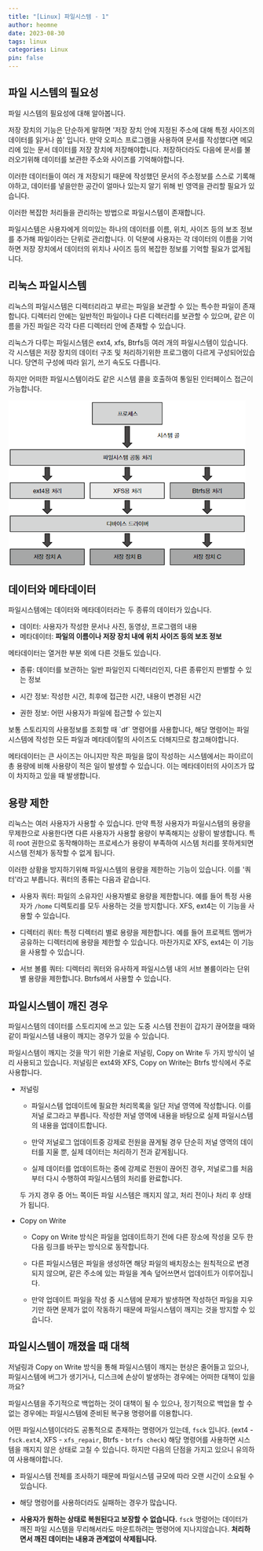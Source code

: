 ```yaml
---
title: "[Linux] 파일시스템 - 1"
author: heomne
date: 2023-08-30
tags: linux
categories: Linux
pin: false
---
```

## 파일 시스템의 필요성

파일 시스템의 필요성에 대해 알아봅니다.

저장 장치의 기능은 단순하게 말하면 '저장 장치 안에 지정된 주소에 대해 특정 사이즈의 데이터를 읽거나 씀' 입니다. 만약 오피스 프로그램을 사용하여 문서를 작성했다면 메모리에 있는 문서 데이터를 저장 장치에 저장해야합니다. 저장하더라도 다음에 문서를 불러오기위해 데이터를 보관한 주소와 사이즈를 기억해야합니다.

이러한 데이터들이 여러 개 저장되기 때문에 작성했던 문서의 주소정보를 스스로 기록해야하고, 데이터를 넣을만한 공간이 얼마나 있는지 알기 위해 빈 영역을 관리할 필요가 있습니다.

이러한 복잡한 처리들을 관리하는 방법으로 파일시스템이 존재합니다.

파일시스템은 사용자에게 의미있는 하나의 데이터를 이름, 위치, 사이즈 등의 보조 정보를 추가해 파일이라는 단위로 관리합니다. 이 덕분에 사용자는 각 데이터의 이름을 기억하면 저장 장치에서 데이터의 위치나 사이즈 등의 복잡한 정보를 기억할 필요가 없게됩니다.

## 리눅스 파일시스템

리눅스의 파일시스템은 디렉터리라고 부르는 파일을 보관할 수 있는 특수한 파일이 존재합니다. 디렉터리 안에는 일반적인 파일이나 다른 디렉터리를 보관할 수 있으며, 같은 이름을 가진 파일은 각각 다른 디렉터리 안에 존재할 수 있습니다.

리눅스가 다루는 파일시스템은 ext4, xfs, Btrfs등 여러 개의 파일시스템이 있습니다. 각 시스템은 저장 장치의 데이터 구조 및 처리하기위한 프로그램이 다르게 구성되어있습니다. 당연히 구성에 따라 읽기, 쓰기 속도도 다릅니다.

하지만 어떠한 파일시스템이라도 같은 시스템 콜을 호출하여 통일된 인터페이스 접근이 가능합니다.

![](/assets/post_img/342017381-4b127b86-1943-400f-af48-9b2ce95968ad.png)

## 데이터와 메타데이터

파일시스템에는 데이터와 메타데이터라는 두 종류의 데이터가 있습니다.

* 데이터: 사용자가 작성한 문서나 사진, 동영상, 프로그램의 내용
* 메타데이터: **파일의 이름이나 저장 장치 내에 위치 사이즈 등의 보조 정보**

메타데이터는 열거한 부분 외에 다른 것들도 있습니다.

+ 종류: 데이터를 보관하는 일반 파일인지 디렉터리인지, 다른 종류인지 판별할 수 있는 정보

+ 시간 정보: 작성한 시간, 최후에 접근한 시간, 내용이 변경된 시간

+ 권한 정보: 어떤 사용자가 파일에 접근할 수 있는지

보통 스토리지의 사용정보를 조회할 때 \`df\` 명령어를 사용합니다, 해당 명령어는 파일시스템에 작성한 모든 파일과 메타데이텉의 사이즈도 더해지므로 참고해야합니다.

메타데이터는 큰 사이즈는 아니지만 작은 파일을 많이 작성하는 시스템에서는 파이르이 총 용량에 비해 사용량이 적은 일이 발생할 수 있습니다. 이는 메타데이터의 사이즈가 많이 차지하고 있을 때 발생합니다.

## 용량 제한
리눅스는 여러 사용자가 사용할 수 있습니다. 만약 특정 사용자가 파일시스템의 용량을 무제한으로 사용한다면 다른 사용자가 사용할 용량이 부족해지는 상황이 발생합니다. 특히 root 권한으로 동작해야하는 프로세스가 용량이 부족하여 시스템 처리를 못하게되면 시스템 전체가 동작할 수 없게 됩니다.

이러한 상황을 방지하기위해 파일시스템의 용량을 제한하는 기능이 있습니다. 이를 '쿼터'라고 부릅니다. 쿼터의 종류는 다음과 같습니다.
- 사용자 쿼터: 파일의 소유자인 사용자별로 용량을 제한합니다. 예를 들어 특정 사용자가 `/home` 디렉토리를 모두 사용하는 것을 방지합니다. XFS, ext4는 이 기능을 사용할 수 있습니다.

- 디렉터리 쿼터: 특정 디렉터리 별로 용량을 제한합니다. 예를 들어 프로젝트 멤버가 공유하는 디렉터리에 용량을 제한할 수 있습니다. 마찬가지로 XFS, ext4는 이 기능을 사용할 수 있습니다.

- 서브 볼륨 쿼터: 디렉터리 쿼터와 유사하게 파일시스템 내의 서브 볼륨이라는 단위별 용량을 제한합니다. Btrfs에서 사용할 수 있습니다.

## 파일시스템이 깨진 경우
파일시스템의 데이터를 스토리지에 쓰고 있는 도중 시스템 전원이 갑자기 끊어졌을 때와 같이 파일시스템 내용이 깨지는 경우가 있을 수 있습니다.

파일시스템이 깨지는 것을 막기 위한 기술로 저널링, Copy on Write 두 가지 방식이 널리 사용되고 있습니다. 저널링은 ext4와 XFS, Copy on Write는 Btrfs 방식에서 주로 사용합니다.

- 저널링
  - 파일시스템 업데이트에 필요한 처리목록을 일단 저널 영역에 작성합니다. 이를 저널 로그라고 부릅니다. 작성한 저널 영역에 내용을 바탕으로 실제 파일시스템의 내용을 업데이트합니다.

  - 만약 저널로그 업데이트중 강제로 전원을 끊게될 경우 단순히 저널 영역의 데이터를 지울 뿐, 실제 데이터는 처리하기 전과 같게됩니다.

  - 실제 데이터를 업데이트하는 중에 강제로 전원이 끊어진 경우, 저널로그를 처음부터 다시 수행하여 파일시스템의 처리를 완료합니다.

  두 가지 경우 중 어느 쪽이든 파일 시스템은 깨지지 않고, 처리 전이나 처리 후 상태가 됩니다.

- Copy on Write

  - Copy on Write 방식은 파일을 업데이트하기 전에 다른 장소에 작성을 모두 한 다음 링크를 바꾸는 방식으로 동작합니다.

  - 다른 파일시스템은 파일을 생성하면 해당 파일의 배치장소는 원칙적으로 변경되지 않으며, 같은 주소에 있는 파일을 계속 덮어쓰면서 업데이트가 이루어집니다.

  - 만약 업데이트 파일을 작성 중 시스템에 문제가 발생하면 작성하던 파일을 지우기만 하면 문제가 없이 작동하기 때문에 파일시스템이 깨지는 것을 방지할 수 있습니다.

## 파일시스템이 깨졌을 때 대책
저널링과 Copy on Write 방식을 통해 파일시스템이 깨지는 현상은 줄어들고 있으나, 파일시스템에 버그가 생기거나, 디스크에 손상이 발생하는 경우에는 어떠한 대책이 있을까요?

파일시스템을 주기적으로 백업하는 것이 대책이 될 수 있으나, 정기적으로 백업을 할 수 없는 경우에는 파일시스템에 준비된 복구용 명령어를 이용합니다.

어떤 파일시스템이더라도 공통적으로 존재하는 명령어가 있는데, `fsck` 입니다. (ext4 - `fsck.ext4`, XFS - `xfs_repair`, Btrfs - `btrfs check`) 해당 명령어를 사용하면 시스템을 깨지지 않은 상태로 고칠 수 있습니다. 하지만 다음의 단점을 가지고 있으니 유의하여 사용해야합니다.

+ 파일시스템 전체를 조사하기 때문에 파일시스템 규모에 따라 오랜 시간이 소요될 수 있습니다.

+ 해당 명령어를 사용하더라도 실패하는 경우가 많습니다.

+ **사용자가 원하는 상태로 복원된다고 보장할 수 없습니다.** `fsck` 명령어는 데이터가 깨진 파일 시스템을 무리해서라도 마운트하려는 명령어에 지나지않습니다. **처리하면서 깨진 데이터는 내용과 관계없이 삭제됩니다.**

